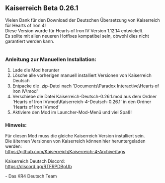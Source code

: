 ## Kaiserreich Beta 0.26.1

Vielen Dank für den Download der Deutschen Übersetzung von Kaiserreich für Hearts of Iron 4!<br>
Diese Version wurde für Hearts of Iron IV Version 1.12.14 entwickelt.<br>
Es sollte mit allen neueren Hotfixes kompatibel sein, obwohl dies nicht garantiert werden kann.<br><br>

### Anleitung zur Manuellen Installation:
<ol>
    <li>Lade die Mod herunter</li>
    <li>Lösche alle vorherigen manuell installiert Versionen von Kaiserreich Deutsch</li>
    <li>Entpacke die .zip-Datei nach 'Documents\Paradox Interactive\Hearts of Iron IV\mod'</li>
    <li>Verschiebe die Datei Kaiserreich-Deutsch-0.26.1.mod aus dem Ordner 'Hearts of Iron IV\mod\Kaiserreich-4-Deutsch-0.26.1' in den Ordner 'Hearts of Iron IV\mod'</li>
    <li>Aktiviere den Mod im Launcher-Mod-Menü und viel Spaß!</li>
</ol>

### Hinweis:
Für diesen Mod muss die gleiche Kaiserreich Version installiert sein.<br>
Die älternen Versionen von Kaiserreich können hier heruntergeladen werden:<br>
https://github.com/Kaiserreich/Kaiserreich-4-Archive/tags<br>

Kaiserreich Deutsch Discord:<br>
https://discord.gg/RTFRPDBpUb<br>

\- Das KR4 Deutsch Team
